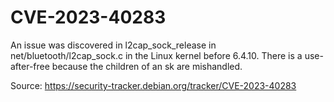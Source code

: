 # CVE-2023-40283

An issue was discovered in l2cap_sock_release in net/bluetooth/l2cap_sock.c in the Linux kernel before 6.4.10. There is a use-after-free because the children of an sk are mishandled.

Source: https://security-tracker.debian.org/tracker/CVE-2023-40283